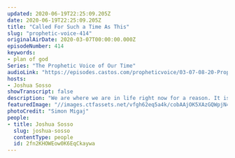 ```yaml
---
updated: 2020-06-19T22:25:09.205Z
date: 2020-06-19T22:25:09.205Z
title: "Called For Such a Time As This"
slug: "prophetic-voice-414"
originalAirDate: 2020-03-07T00:00:00.000Z
episodeNumber: 414
keywords:
- plan of god
Series: "The Prophetic Voice of Our Time"
audioLink: "https://episodes.castos.com/propheticvoice/03-07-08-20-Prophetic-Voice-of-Our-Time-[mixdown]-01.mp3"
hosts:
- Joshua Sosso
showTranscript: false
description: "We are where we are in life right now for a reason. It is up to us to listen and be Obedient to God's leading so that we can take hold of the position He has for us. So long as we are Obedient, no wicked plots can stand..."
featuredImage: "//images.ctfassets.net/vfgh62eq5a4k/cobAAjOK5XAzGQWpjN47K/33afb87fa265d996b3ed71edcfaec8f8/person-on-a-bridge-near-a-lake-747964__1_.jpg"
photoCredit: "Simon Migaj"
people:
- title: Joshua Sosso
  slug: joshua-sosso
  contentType: people
  id: 2fn2KHOWEow0K6EqCkaywa
---
```

